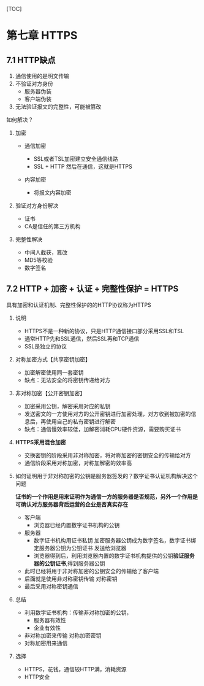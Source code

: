 [TOC]

# 第七章 HTTPS

## 7.1 HTTP缺点

1.  通信使用的是明文传输
2.  不验证对方身份
    *   服务器伪装
    *   客户端伪装
3.  无法验证报文的完整性，可能被篡改

如何解决？

1.  加密

    *   通信加密
        *   SSL或者TSL加密建立安全通信线路
        *   SSL + HTTP 然后在通信，这就是HTTPS

    *   内容加密
        *   将报文内容加密

2.  验证对方身份解决

    *   证书
    *   CA是信任的第三方机构

3.  完整性解决

    *   中间人截获，篡改
    *   MD5等校验
    *   数字签名

## 7.2 HTTP + 加密 + 认证 + 完整性保护 = HTTPS

具有加密和认证机制、完整性保护的的HTTP协议称为HTTPS

1.  说明
    *   HTTPS不是一种新的协议，只是HTTP通信接口部分采用SSL和TSL
    *   通常HTTP先和SSL通信，然后SSL再和TCP通信
    *   SSL是独立的协议
2.  对称加密方式【共享密钥加密】
    *   加密解密使用同一套密钥
    *   缺点：无法安全的将密钥传递给对方
3.  非对称加密【公开密钥加密】
    *   加密采用公钥，解密采用对应的私钥
    *   发送密文的一方使用对方的公开密钥进行加密处理，对方收到被加密的信息后，再使用自己的私有密钥进行解密
    *   缺点：通信慢效率较低，加解密消耗CPU硬件资源，需要购买证书
4.  **HTTPS采用混合加密**
    *   交换密钥的阶段采用非对称加密，将对称加密的密钥安全的传输给对方
    *   通信阶段采用对称加密，对称加解密的效率高

5.  如何证明用于非对称加密的公钥是服务器签发的？数字证书认证机构解决这个问题

    **证书的一个作用是用来证明作为通信一方的服务器是否规范，另外一个作用是可确认对方服务器背后运营的企业是否真实存在**

    *   客户端
        *   浏览器已经内置数字证书机构的公钥
    *   服务器
        *   数字证书机构用证书私钥 加密服务器公钥成为数字签名，数字证书绑定服务器公钥为公钥证书 发送给浏览器
        *   浏览器得到后，利用浏览器内置的数字证书机构提供的公钥**验证服务器的公钥证书**,得到服务器公钥
    *   此时已经将用于非对称加密的公钥安全的传输给了客户端
    *   后面就是使用非对称密钥传输   对称密钥 
    *   最后采用对称密钥通信

6.  总结
    *   利用数字证书机构：传输非对称加密的公钥，
        *   服务器有效性
        *   企业有效性
    *   非对称加密来传输  对称加密密钥
    *   对称加密用来通信
7.  选择
    *   HTTPS，花钱，通信较HTTP满，消耗资源
    *   HTTP安全